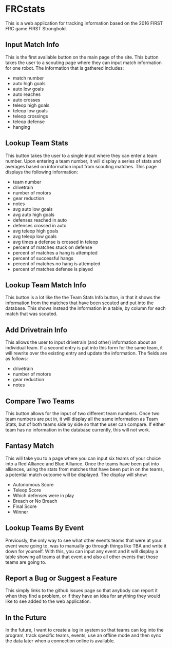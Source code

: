 # FRCstats

This is a web application for tracking information based on the 2016 FIRST FRC game FIRST Stronghold.

## Input Match Info

This is the first available button on the main page of the site. This button takes the user to a scouting page where they can input match information for one robot. The information that is gathered includes:

* match number
* auto high goals
* auto low goals
* auto reaches
* auto crosses
* teleop high goals
* teleop low goals
* teleop crossings
* teleop defense
* hanging

## Lookup Team Stats

This button takes the user to a single input where they can enter a team number. Upon entering a team number, it will display a series of stats and averages based on information input from scouting matches. This page displays the following information:

* team number
* drivetrain
* number of motors
* gear reduction
* notes
* avg auto low goals
* avg auto high goals
* defenses reached in auto
* defenses crossed in auto
* avg teleop high goals
* avg teleop low goals
* avg times a defense is crossed in teleop
* percent of matches stuck on defense
* percent of matches a hang is attempted
* percent of successful hangs
* percent of matches no hang is attempted
* percent of matches defense is played

## Lookup Team Match Info

This button is a lot like the the Team Stats Info button, in that it shows the information from the matches that have been scouted and put into the database. This shows instead the information in a table, by column for each match that was scouted.

## Add Drivetrain Info

This allows the user to input drivetrain (and other) information about an individual team. If a second entry is put into this form for the same team, it will rewrite over the existing entry and update the information. The fields are as follows:

* drivetrain
* number of motors
* gear reduction
* notes

## Compare Two Teams

This button allows for the input of two different team numbers. Once two team numbers are put in, it will display all the same information as Team Stats, but of both teams side by side so that the user can compare. If either team has no information in the database currently, this will not work.

## Fantasy Match

This will take you to a page where you can input six teams of your choice into a Red Alliance and Blue Alliance. Once the teams have been put into alliances, using the stats from matches that have been put in on the teams, a potential match outcome will be displayed.
The display will show:

* Autonomous Score
* Teleop Score
* Which defenses were in play
* Breach or No Breach
* Final Score
* Winner

## Lookup Teams By Event

Previously, the only way to see what other events teams that were at your event were going to, was to manually go through things like TBA and write it down for yourself. With this, you can input any event and it will display a table showing all teams at that event and also all other events that those teams are going to.

## Report a Bug or Suggest a Feature

This simply links to the github issues page so that anybody can report it when they find a problem, or if they have an idea for anything they would like to see added to the web application.

## In the Future

In the future, I want to create a log in system so that teams can log into the program, track specific teams, events, use an offline mode and then sync the data later when a connection online is available.
